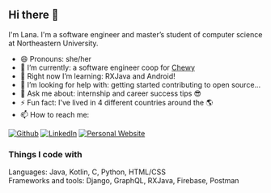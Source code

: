 ## Hi there 👋

<!--
**alannaa/alannaa** is a ✨ _special_ ✨ repository because its `README.md` (this file) appears on your GitHub profile.
-->

I'm Lana. I'm a software engineer and master’s student of computer science at Northeastern University.

- 😄 Pronouns: she/her
- 🔭 I’m currently: a software engineer coop for [Chewy](https://www.chewy.com)
- 🌱 Right now I’m learning: RXJava and Android!
- 🤔 I’m looking for help with: getting started contributing to open source...
- 💬 Ask me about: internship and career success tips 😎 
- ⚡ Fun fact: I've lived in 4 different countries around the 🌎
- 📫 How to reach me: 
<p>
  <a href="https://github.com/alannapasco" target="_blank"><img alt="Github" src="https://img.shields.io/badge/GitHub-%2312100E.svg?&style=for-the-badge&logo=Github&logoColor=white" /></a> 
  <a href="https://www.linkedin.com/in/alanna-pasco-8918028b/" target="_blank"><img alt="LinkedIn" src="https://img.shields.io/badge/linkedin-%230077B5.svg?&style=for-the-badge&logo=linkedin&logoColor=white" /></a> 
    <a href="https://alannapasco.github.io" target="_blank"><img alt="Personal Website" src="https://img.shields.io/badge/-Personal%20Website-lightgrey/?style=for-the-badge" /></a> 
</p>

### Things I code with

Languages: Java, Kotlin, C, Python, HTML/CSS  
Frameworks and tools: Django, GraphQL, RXJava, Firebase, Postman
  
